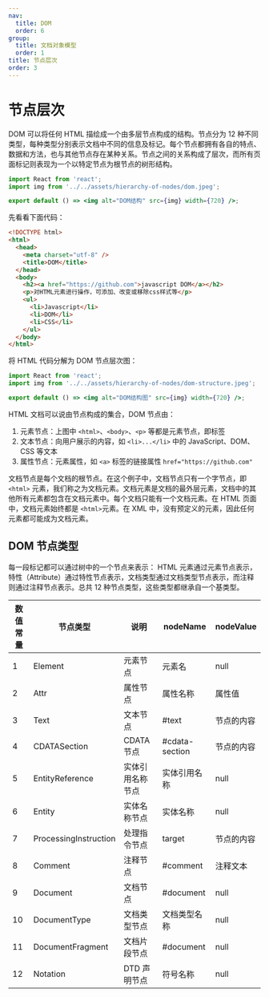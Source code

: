 ```yaml
---
nav:
  title: DOM
  order: 6
group:
  title: 文档对象模型
  order: 1
title: 节点层次
order: 3
---
```


# 节点层次

DOM 可以将任何 HTML 描绘成一个由多层节点构成的结构。节点分为 12 种不同类型，每种类型分别表示文档中不同的信息及标记。每个节点都拥有各自的特点、数据和方法，也与其他节点存在某种关系。节点之间的关系构成了层次，而所有页面标记则表现为一个以特定节点为根节点的树形结构。

```jsx | inline
import React from 'react';
import img from '../../assets/hierarchy-of-nodes/dom.jpeg';

export default () => <img alt="DOM结构" src={img} width={720} />;
```

先看看下面代码：

```html
<!DOCTYPE html>
<html>
  <head>
    <meta charset="utf-8" />
    <title>DOM</title>
  </head>
  <body>
    <h2><a href="https://github.com">javascript DOM</a></h2>
    <p>对HTML元素进行操作，可添加、改变或移除css样式等</p>
    <ul>
      <li>Javascript</li>
      <li>DOM</li>
      <li>CSS</li>
    </ul>
  </body>
</html>
```

将 HTML 代码分解为 DOM 节点层次图：

```jsx | inline
import React from 'react';
import img from '../../assets/hierarchy-of-nodes/dom-structure.jpeg';

export default () => <img alt="DOM结构图" src={img} width={720} />;
```

HTML 文档可以说由节点构成的集合，DOM 节点由：

1. 元素节点：上图中 `<html>`、`<body>`、`<p>` 等都是元素节点，即标签
2. 文本节点：向用户展示的内容，如 `<li>...</li>` 中的 JavaScript、DOM、CSS 等文本
3. 属性节点：元素属性，如 `<a>` 标签的链接属性 `href="https://github.com"`

文档节点是每个文档的根节点。在这个例子中，文档节点只有一个字节点，即 `<html>` 元素，我们称之为文档元素。文档元素是文档的最外层元素，文档中的其他所有元素都包含在文档元素中。每个文档只能有一个文档元素。在 HTML 页面中，文档元素始终都是 `<html>`元素。在 XML 中，没有预定义的元素，因此任何元素都可能成为文档元素。

## DOM 节点类型

每一段标记都可以通过树中的一个节点来表示： HTML 元素通过元素节点表示，特性（Attribute）通过特性节点表示，文档类型通过文档类型节点表示，而注释则通过注释节点表示。总共 12 种节点类型，这些类型都继承自一个基类型。

| 数值常量 | 节点类型              | 说明             | nodeName        | nodeValue  |
| -------- | --------------------- | ---------------- | --------------- | ---------- |
| 1        | Element               | 元素节点         | 元素名          | null       |
| 2        | Attr                  | 属性节点         | 属性名称        | 属性值     |
| 3        | Text                  | 文本节点         | \#text          | 节点的内容 |
| 4        | CDATASection          | CDATA 节点       | \#cdata-section | 节点的内容 |
| 5        | EntityReference       | 实体引用名称节点 | 实体引用名称    | null       |
| 6        | Entity                | 实体名称节点     | 实体名称        | null       |
| 7        | ProcessingInstruction | 处理指令节点     | target          | 节点的内容 |
| 8        | Comment               | 注释节点         | \#comment       | 注释文本   |
| 9        | Document              | 文档节点         | \#document      | null       |
| 10       | DocumentType          | 文档类型节点     | 文档类型名称    | null       |
| 11       | DocumentFragment      | 文档片段节点     | \#document      | null       |
| 12       | Notation              | DTD 声明节点     | 符号名称        | null       |
